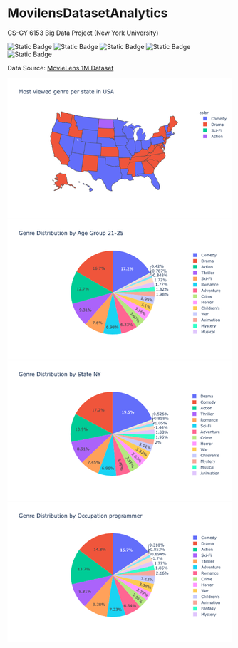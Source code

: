 # MovilensDatasetAnalytics
CS-GY 6153 Big Data Project (New York University)

![Static Badge](https://img.shields.io/badge/Language-Python-blue)
![Static Badge](https://img.shields.io/badge/Big_Data_Processor-Spark-blue)
![Static Badge](https://img.shields.io/badge/Web-Flask-blue)
![Static Badge](https://img.shields.io/badge/Data_Warehouse-MongoDB-blue)
![Static Badge](https://img.shields.io/badge/plotly.py-green)

Data Source: [MovieLens 1M Dataset](https://grouplens.org/datasets/movielens/1m/)

![Alt text](processed_data/usa_genre.png?raw=true "Title")
![Alt text](processed_data/21_25_genre.png?raw=true "Title")
![Alt text](processed_data/genre_NY.png?raw=true "Title")
![Alt text](processed_data/programmer_genre.png?raw=true "Title")


